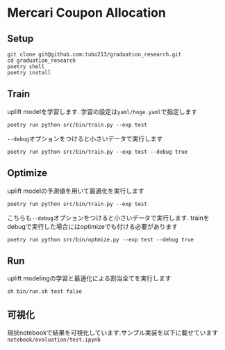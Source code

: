 # Mercari Coupon Allocation

## Setup
```
git clone git@github.com:tubo213/graduation_research.git
cd graduation_research
poetry shell
poetry install
```

## Train
uplift modelを学習します.
学習の設定は`yaml/hoge.yaml`で指定します
```
poetry run python src/bin/train.py --exp test
```
`--debug`オプションをつけると小さいデータで実行します
```
poetry run python src/bin/train.py --exp test --debug true
```

## Optimize
uplift modelの予測値を用いて最適化を実行します
```
poetry run python src/bin/train.py --exp test
```
こちらも`--debug`オプションをつけると小さいデータで実行します.
trainをdebugで実行した場合にはoptimizeでも付ける必要があります
```
poetry run python src/bin/optmize.py --exp test --debug true
```

## Run
uplift modelingの学習と最適化による割当全てを実行します
```
sh bin/run.sh test false
```

## 可視化
現状notebookで結果を可視化しています.サンプル実装を以下に載せています
`notebook/evaluation/test.ipynb`
